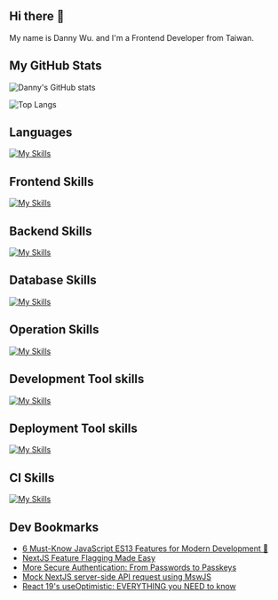 
## Hi there 👋
My name is Danny Wu. and I'm a Frontend Developer from Taiwan.

## My GitHub Stats
![Danny's GitHub stats](https://github-readme-stats.vercel.app/api?username=danny101201&show_icons=true&count_private=true&theme=react)

![Top Langs](https://github-readme-stats.vercel.app/api/top-langs/?username=danny101201&layout=compact&theme=react)


## Languages
[![My Skills](https://skillicons.dev/icons?i=js,html,css,ts,react,nodejs)](https://skillicons.dev)

## Frontend Skills

[![My Skills](https://skillicons.dev/icons?i=react,materialui,tailwind,sass,bootstrap,redux,vite,nextjs)](https://skillicons.dev)

## Backend Skills

[![My Skills](https://skillicons.dev/icons?i=express,nodejs,graphql,nestjs)](https://skillicons.dev)

## Database Skills

[![My Skills](https://skillicons.dev/icons?i=mongodb,redis,mysql,postgres,prisma)](https://skillicons.dev)

## Operation Skills

[![My Skills](https://skillicons.dev/icons?i=docker,git,githubactions,linux,vim,nginx)](https://skillicons.dev)

## Development Tool skills

[![My Skills](https://skillicons.dev/icons?i=github,git,vscode,webpack)](https://skillicons.dev)

## Deployment Tool skills

[![My Skills](https://skillicons.dev/icons?i=vercel,netlify)](https://skillicons.dev)


## CI Skills

[![My Skills](https://skillicons.dev/icons?i=gitlab)](https://skillicons.dev)


## Dev Bookmarks
<!-- daily.dev BOOKMARKS:START -->
- [6 Must-Know JavaScript ES13 Features for Modern Development 🚀](https://app.daily.dev/posts/3KFtK9Xzd?utm_source=rss&utm_medium=bookmarks&utm_campaign=NRtczkLiNqtGyKkglwy1k)
- [NextJS Feature Flagging Made Easy](https://app.daily.dev/posts/jy5P0KH5K?utm_source=rss&utm_medium=bookmarks&utm_campaign=NRtczkLiNqtGyKkglwy1k)
- [More Secure Authentication: From Passwords to Passkeys](https://app.daily.dev/posts/BsNiLztpr?utm_source=rss&utm_medium=bookmarks&utm_campaign=NRtczkLiNqtGyKkglwy1k)
- [Mock NextJS server-side API request using MswJS](https://app.daily.dev/posts/AbfVeeV2E?utm_source=rss&utm_medium=bookmarks&utm_campaign=NRtczkLiNqtGyKkglwy1k)
- [React 19&#39;s useOptimistic: EVERYTHING you NEED to know](https://app.daily.dev/posts/2yUhq1qKL?utm_source=rss&utm_medium=bookmarks&utm_campaign=NRtczkLiNqtGyKkglwy1k)
<!-- daily.dev BOOKMARKS:END -->
